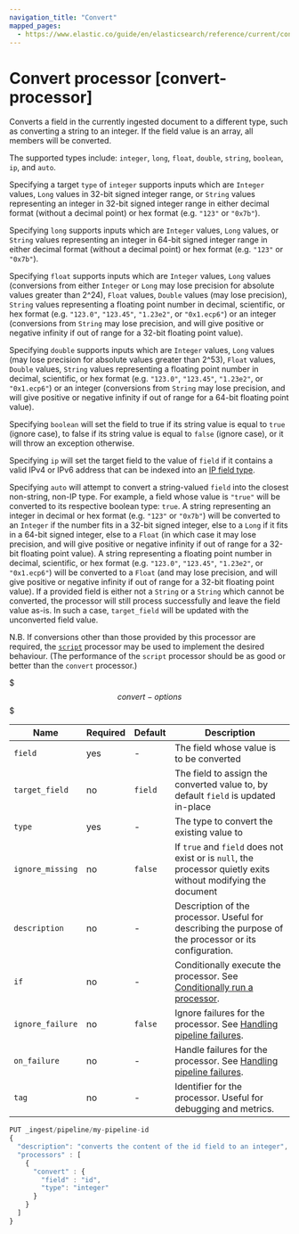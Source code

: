 ```yaml
---
navigation_title: "Convert"
mapped_pages:
  - https://www.elastic.co/guide/en/elasticsearch/reference/current/convert-processor.html
---
```


# Convert processor [convert-processor]

Converts a field in the currently ingested document to a different type, such as converting a string to an integer. If the field value is an array, all members will be converted.

The supported types include: `integer`, `long`, `float`, `double`, `string`, `boolean`, `ip`, and `auto`.

Specifying a target `type` of `integer` supports inputs which are `Integer` values, `Long` values in 32-bit signed
integer range, or `String` values representing an integer in 32-bit signed integer range in either decimal format
(without a decimal point) or hex format (e.g. `"123"` or `"0x7b"`).

Specifying `long` supports inputs which are `Integer` values, `Long` values, or `String` values representing an integer
in 64-bit signed integer range in either decimal format (without a decimal point) or hex format (e.g. `"123"` or
`"0x7b"`).

Specifying `float` supports inputs which are `Integer` values, `Long` values (conversions from either `Integer` or
`Long` may lose precision for absolute values greater than 2^24), `Float` values, `Double` values (may lose precision),
`String` values representing a floating point number in decimal, scientific, or hex format (e.g. `"123.0"`, `"123.45"`,
`"1.23e2"`, or `"0x1.ecp6"`) or an integer (conversions from `String` may lose precision, and will give positive or
negative infinity if out of range for a 32-bit floating point value).

Specifying `double` supports inputs which are `Integer` values, `Long` values (may lose precision for absolute values
greater than 2^53), `Float` values, `Double` values, `String` values representing a floating point number in decimal,
scientific, or hex format (e.g. `"123.0"`, `"123.45"`, `"1.23e2"`, or `"0x1.ecp6"`) or an integer (conversions from
`String` may lose precision, and will give positive or negative infinity if out of range for a 64-bit floating point
value).

Specifying `boolean` will set the field to true if its string value is equal to `true` (ignore case), to false if its string value is equal to `false` (ignore case), or it will throw an exception otherwise.

Specifying `ip` will set the target field to the value of `field` if it contains a valid IPv4 or IPv6 address that can be indexed into an [IP field type](/reference/elasticsearch/mapping-reference/ip.md).

Specifying `auto` will attempt to convert a string-valued `field` into the closest non-string, non-IP type. For example,
a field whose value is `"true"` will be converted to its respective boolean type: `true`. A string representing an
integer in decimal or hex format (e.g. `"123"` or `"0x7b"`) will be converted to an `Integer` if the number fits in a
32-bit signed integer, else to a `Long` if it fits in a 64-bit signed integer, else to a `Float` (in which case it may
lose precision, and will give positive or negative infinity if out of range for a 32-bit floating point value). A string
representing a floating point number in decimal, scientific, or hex format (e.g. `"123.0"`, `"123.45"`, `"1.23e2"`, or
`"0x1.ecp6"`) will be converted to a `Float` (and may lose precision, and will give positive or negative infinity if out
of range for a 32-bit floating point value). If a provided field is either not a `String` or a `String` which cannot be
converted, the processor will still process successfully and leave the field value as-is. In such a case, `target_field`
will be updated with the unconverted field value.

N.B. If conversions other than those provided by this processor are required, the
[`script`](/reference/enrich-processor/script-processor.md) processor may be used to implement the desired behaviour.
(The performance of the `script` processor should be as good or better than the `convert` processor.)

$$$convert-options$$$

| Name | Required | Default | Description |
| --- | --- | --- | --- |
| `field` | yes | - | The field whose value is to be converted |
| `target_field` | no | `field` | The field to assign the converted value to, by default `field` is updated in-place |
| `type` | yes | - | The type to convert the existing value to |
| `ignore_missing` | no | `false` | If `true` and `field` does not exist or is `null`, the processor quietly exits without modifying the document |
| `description` | no | - | Description of the processor. Useful for describing the purpose of the processor or its configuration. |
| `if` | no | - | Conditionally execute the processor. See [Conditionally run a processor](docs-content://manage-data/ingest/transform-enrich/ingest-pipelines.md#conditionally-run-processor). |
| `ignore_failure` | no | `false` | Ignore failures for the processor. See [Handling pipeline failures](docs-content://manage-data/ingest/transform-enrich/ingest-pipelines.md#handling-pipeline-failures). |
| `on_failure` | no | - | Handle failures for the processor. See [Handling pipeline failures](docs-content://manage-data/ingest/transform-enrich/ingest-pipelines.md#handling-pipeline-failures). |
| `tag` | no | - | Identifier for the processor. Useful for debugging and metrics. |

```js
PUT _ingest/pipeline/my-pipeline-id
{
  "description": "converts the content of the id field to an integer",
  "processors" : [
    {
      "convert" : {
        "field" : "id",
        "type": "integer"
      }
    }
  ]
}
```

